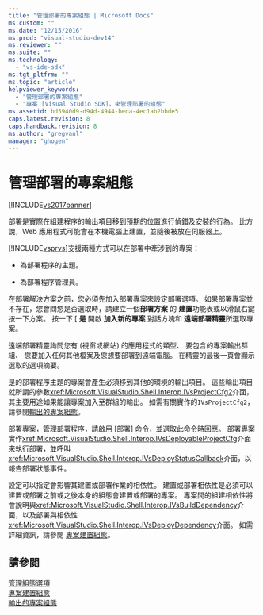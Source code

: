 ```yaml
---
title: "管理部署的專案組態 | Microsoft Docs"
ms.custom: ""
ms.date: "12/15/2016"
ms.prod: "visual-studio-dev14"
ms.reviewer: ""
ms.suite: ""
ms.technology: 
  - "vs-ide-sdk"
ms.tgt_pltfrm: ""
ms.topic: "article"
helpviewer_keywords: 
  - "管理部署的專案組態"
  - "專案 [Visual Studio SDK]，來管理部署的組態"
ms.assetid: bd5940d9-d94d-4944-beda-4ec1ab2bbde5
caps.latest.revision: 8
caps.handback.revision: 8
ms.author: "gregvanl"
manager: "ghogen"
---
```

# 管理部署的專案組態
[!INCLUDE[vs2017banner](../../code-quality/includes/vs2017banner.md)]

部署是實際在組建程序的輸出項目移到預期的位置進行偵錯及安裝的行為。  比方說，Web 應用程式可能會在本機電腦上建置，並隨後被放在伺服器上。  
  
 [!INCLUDE[vsprvs](../../code-quality/includes/vsprvs_md.md)]支援兩種方式可以在部署中牽涉到的專案：  
  
-   為部署程序的主題。  
  
-   為部署程序管理員。  
  
 在部署解決方案之前，您必須先加入部署專案來設定部署選項。  如果部署專案並不存在，您會問您是否選取時，請建立一個**部署方案** 的 **建置**功能表或以滑鼠右鍵按一下方案。  按一下 \[ **是** 開啟 **加入新的專案** 對話方塊和 **遠端部署精靈**所選取專案。  
  
 遠端部署精靈詢問您有 \(視窗或網站\) 的應用程式的類型、 要包含的專案輸出群組、 您要加入任何其他檔案及您想要部署到遠端電腦。  在精靈的最後一頁會顯示選取的選項摘要。  
  
 是的部署程序主題的專案會產生必須移到其他的環境的輸出項目。  這些輸出項目就所謂的參數<xref:Microsoft.VisualStudio.Shell.Interop.IVsProjectCfg2>介面，其主要用途如果能讓專案加入至群組的輸出。  如需有關實作的`IVsProjectCfg2`，請參閱[輸出的專案組態](../../extensibility/internals/project-configuration-for-output.md)。  
  
 部署專案，管理部署程序，請啟用 \[部署\] 命令，並選取此命令時回應。  部署專案實作<xref:Microsoft.VisualStudio.Shell.Interop.IVsDeployableProjectCfg>介面來執行部署，並呼叫<xref:Microsoft.VisualStudio.Shell.Interop.IVsDeployStatusCallback>介面，以報告部署狀態事件。  
  
 設定可以指定會影響其建置或部署作業的相依性。  建置或部署相依性是必須可以建置或部署之前或之後本身的組態會建置或部署的專案。  專案間的組建相依性將會說明與<xref:Microsoft.VisualStudio.Shell.Interop.IVsBuildDependency>介面，以及部署與相依性<xref:Microsoft.VisualStudio.Shell.Interop.IVsDeployDependency>介面。  如需詳細資訊，請參閱 [專案建置組態](../../extensibility/internals/project-configuration-for-building.md)。  
  
## 請參閱  
 [管理組態選項](../../extensibility/internals/managing-configuration-options.md)   
 [專案建置組態](../../extensibility/internals/project-configuration-for-building.md)   
 [輸出的專案組態](../../extensibility/internals/project-configuration-for-output.md)
